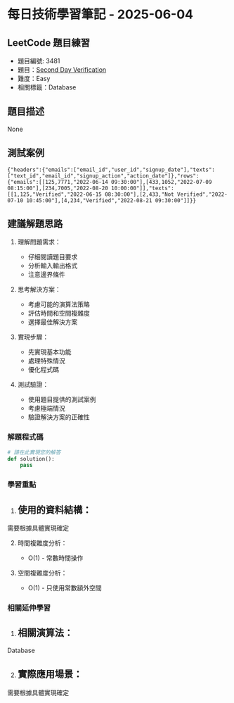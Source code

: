 # 每日技術學習筆記 - 2025-06-04

## LeetCode 題目練習
- 題目編號: 3481
- 題目：[Second Day Verification](https://leetcode.com/problems/second-day-verification)
- 難度：Easy
- 相關標籤：Database

## 題目描述
None

## 測試案例
```
{"headers":{"emails":["email_id","user_id","signup_date"],"texts":["text_id","email_id","signup_action","action_date"]},"rows":{"emails":[[125,7771,"2022-06-14 09:30:00"],[433,1052,"2022-07-09 08:15:00"],[234,7005,"2022-08-20 10:00:00"]],"texts":[[1,125,"Verified","2022-06-15 08:30:00"],[2,433,"Not Verified","2022-07-10 10:45:00"],[4,234,"Verified","2022-08-21 09:30:00"]]}}
```

## 建議解題思路
1. 理解問題需求：
   - 仔細閱讀題目要求
   - 分析輸入輸出格式
   - 注意邊界條件

2. 思考解決方案：
   - 考慮可能的演算法策略
   - 評估時間和空間複雜度
   - 選擇最佳解決方案

3. 實現步驟：
   - 先實現基本功能
   - 處理特殊情況
   - 優化程式碼

4. 測試驗證：
   - 使用題目提供的測試案例
   - 考慮極端情況
   - 驗證解決方案的正確性


### 解題程式碼
```python
# 請在此實現您的解答
def solution():
    pass
```

### 學習重點
1. 使用的資料結構：
   - 
需要根據具體實現確定

2. 時間複雜度分析：
   - O(1) - 常數時間操作

3. 空間複雜度分析：
   - O(1) - 只使用常數額外空間

### 相關延伸學習
1. 相關演算法：
   - 
Database

2. 實際應用場景：
   - 
需要根據具體實現確定
